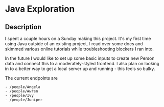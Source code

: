 # Java Exploration

## Description
I spent a couple hours on a Sunday making this project.  It's my first time using Java outside of an existing project.  I read over some docs and skimmed various online tutorials while troubleshooting blockers I ran into.

In the future I would like to set up some basic inputs to create new Person data and connect this to a moderately-styled frontend.  I also plan on looking in to a better way to get a local server up and running - this feels so bulky.

The current endpoints are
```
- /people/Angela
- /people/Awren
- /people/Ivy
- /people/Juniper
```
